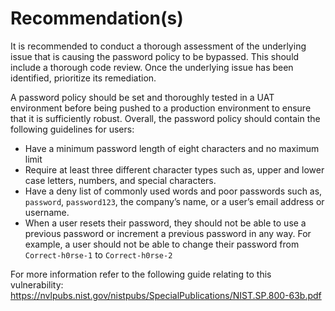 # Recommendation(s)

It is recommended to conduct a thorough assessment of the underlying issue that is causing the password policy to be bypassed. This should include a thorough code review. Once the underlying issue has been identified, prioritize its remediation.

A password policy should be set and thoroughly tested in a UAT environment before being pushed to a production environment to ensure that it is sufficiently robust. Overall, the password policy should contain the following guidelines for users:

- Have a minimum password length of eight characters and no maximum limit
- Require at least three different character types such as, upper and lower case letters, numbers, and special characters.
- Have a deny list of commonly used words and poor passwords such as, `password`, `password123`, the company’s name, or a user’s email address or username.
- When a user resets their password, they should not be able to use a previous password or increment a previous password in any way. For example, a user should not be able to change their password from `Correct-h0rse-1` to `Correct-h0rse-2`

For more information refer to the following guide relating to this vulnerability:
<https://nvlpubs.nist.gov/nistpubs/SpecialPublications/NIST.SP.800-63b.pdf>
